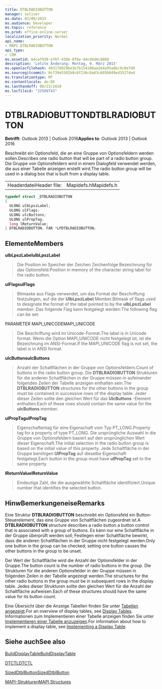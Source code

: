 ```yaml
---
title: DTBLRADIOBUTTON
manager: soliver
ms.date: 03/09/2015
ms.audience: Developer
ms.topic: reference
ms.prod: office-online-server
localization_priority: Normal
api_name:
- MAPI.DTBLRADIOBUTTON
api_type:
- COM
ms.assetid: 64cef938-ef6f-43bb-8f6e-d4cd4d6c9888
description: 'Letzte Änderung: Montag, 9. März 2015'
ms.openlocfilehash: 493176029be3e7b154188aa164a95a8bc9c0e7d9
ms.sourcegitcommit: 0cf39e5382b8c6f236c8a63c6036849ed3527ded
ms.translationtype: MT
ms.contentlocale: de-DE
ms.lasthandoff: 08/23/2018
ms.locfileid: "22569743"
---
```

# <a name="dtblradiobutton"></a><span data-ttu-id="3a996-103">DTBLRADIOBUTTON</span><span class="sxs-lookup"><span data-stu-id="3a996-103">DTBLRADIOBUTTON</span></span>

  
  
<span data-ttu-id="3a996-104">**Betrifft**: Outlook 2013 | Outlook 2016</span><span class="sxs-lookup"><span data-stu-id="3a996-104">**Applies to**: Outlook 2013 | Outlook 2016</span></span> 
  
<span data-ttu-id="3a996-105">Beschreibt ein Optionsfeld, die an eine Gruppe von Optionsfeldern werden sollen.</span><span class="sxs-lookup"><span data-stu-id="3a996-105">Describes one radio button that will be part of a radio button group.</span></span> <span data-ttu-id="3a996-106">Die Gruppe von Optionsfeldern wird in einem Dialogfeld verwendet werden, die aus einer Tabelle anzeigen erstellt wird.</span><span class="sxs-lookup"><span data-stu-id="3a996-106">The radio button group will be used in a dialog box that is built from a display table.</span></span>
  
|||
|:-----|:-----|
|<span data-ttu-id="3a996-107">Headerdatei</span><span class="sxs-lookup"><span data-stu-id="3a996-107">Header file:</span></span>  <br/> |<span data-ttu-id="3a996-108">Mapidefs.h</span><span class="sxs-lookup"><span data-stu-id="3a996-108">Mapidefs.h</span></span>  <br/> |
   
```cpp
typedef struct _DTBLRADIOBUTTON
{
  ULONG ulbLpszLabel;
  ULONG ulFlags;
  ULONG ulcButtons;
  ULONG ulPropTag;
  long lReturnValue;
} DTBLRADIOBUTTON, FAR *LPDTBLRADIOBUTTON;

```

## <a name="members"></a><span data-ttu-id="3a996-109">Elemente</span><span class="sxs-lookup"><span data-stu-id="3a996-109">Members</span></span>

 <span data-ttu-id="3a996-110">**ulbLpszLabel**</span><span class="sxs-lookup"><span data-stu-id="3a996-110">**ulbLpszLabel**</span></span>
  
> <span data-ttu-id="3a996-111">Die Position im Speicher der Zeichen Zeichenfolge Bezeichnung für das Optionsfeld.</span><span class="sxs-lookup"><span data-stu-id="3a996-111">Position in memory of the character string label for the radio button.</span></span>
    
 <span data-ttu-id="3a996-112">**ulFlags**</span><span class="sxs-lookup"><span data-stu-id="3a996-112">**ulFlags**</span></span>
  
> <span data-ttu-id="3a996-113">Bitmaske aus Flags verwendet, um das Format der Beschriftung festzulegen, auf die der **UlbLpszLabel** Member.</span><span class="sxs-lookup"><span data-stu-id="3a996-113">Bitmask of flags used to designate the format of the label pointed to by the **ulbLpszLabel** member.</span></span> <span data-ttu-id="3a996-114">Das folgende Flag kann festgelegt werden:</span><span class="sxs-lookup"><span data-stu-id="3a996-114">The following flag can be set:</span></span> 
    
<span data-ttu-id="3a996-115">PARAMETER MAPI_UNICODE</span><span class="sxs-lookup"><span data-stu-id="3a996-115">MAPI_UNICODE</span></span> 
  
> <span data-ttu-id="3a996-116">Die Beschriftung wird im Unicode-Format.</span><span class="sxs-lookup"><span data-stu-id="3a996-116">The label is in Unicode format.</span></span> <span data-ttu-id="3a996-117">Wenn die Option MAPI_UNICODE nicht festgelegt ist, ist die Bezeichnung im ANSI-Format.</span><span class="sxs-lookup"><span data-stu-id="3a996-117">If the MAPI_UNICODE flag is not set, the label is in ANSI format.</span></span>
    
 <span data-ttu-id="3a996-118">**ulcButtons**</span><span class="sxs-lookup"><span data-stu-id="3a996-118">**ulcButtons**</span></span>
  
> <span data-ttu-id="3a996-119">Anzahl der Schaltflächen in der Gruppe von Optionsfeldern.</span><span class="sxs-lookup"><span data-stu-id="3a996-119">Count of buttons in the radio button group.</span></span> <span data-ttu-id="3a996-120">Die **DTBLRADIOBUTTON** Strukturen für die anderen Schaltflächen in der Gruppe müssen in aufeinander folgenden Zeilen der Tabelle anzeigen enthalten sein.</span><span class="sxs-lookup"><span data-stu-id="3a996-120">The **DTBLRADIOBUTTON** structures for the other buttons in the group must be contained in successive rows of the display table.</span></span> <span data-ttu-id="3a996-121">Jeder dieser Zeilen sollte den gleichen Wert für das **UlcButtons** -Element enthalten.</span><span class="sxs-lookup"><span data-stu-id="3a996-121">Each of these rows should contain the same value for the **ulcButtons** member.</span></span> 
    
 <span data-ttu-id="3a996-122">**ulPropTag**</span><span class="sxs-lookup"><span data-stu-id="3a996-122">**ulPropTag**</span></span>
  
> <span data-ttu-id="3a996-123">Eigenschaftentag für eine Eigenschaft vom Typ PT_LONG.</span><span class="sxs-lookup"><span data-stu-id="3a996-123">Property tag for a property of type PT_LONG.</span></span> <span data-ttu-id="3a996-124">Die ursprüngliche Auswahl in die Gruppe von Optionsfeldern basiert auf den ursprünglichen Wert dieser Eigenschaft.</span><span class="sxs-lookup"><span data-stu-id="3a996-124">The initial selection in the radio button group is based on the initial value of this property.</span></span> <span data-ttu-id="3a996-125">Jede Schaltfläche in der Gruppe benötigen **UlPropTag** auf dieselbe Eigenschaft festgelegt.</span><span class="sxs-lookup"><span data-stu-id="3a996-125">Each button in the group must have **ulPropTag** set to the same property.</span></span> 
    
 <span data-ttu-id="3a996-126">**lReturnValue**</span><span class="sxs-lookup"><span data-stu-id="3a996-126">**lReturnValue**</span></span>
  
> <span data-ttu-id="3a996-127">Eindeutige Zahl, die die ausgewählte Schaltfläche identifiziert.</span><span class="sxs-lookup"><span data-stu-id="3a996-127">Unique number that identifies the selected button.</span></span>
    
## <a name="remarks"></a><span data-ttu-id="3a996-128">HinwBemerkungeneise</span><span class="sxs-lookup"><span data-stu-id="3a996-128">Remarks</span></span>

<span data-ttu-id="3a996-129">Eine Struktur **DTBLRADIOBUTTON** beschreibt ein Optionsfeld ein Button-Steuerelement, das eine Gruppe von Schaltflächen zugeordnet ist.</span><span class="sxs-lookup"><span data-stu-id="3a996-129">A **DTBLRADIOBUTTON** structure describes a radio button a button control that is associated with a group of buttons.</span></span> <span data-ttu-id="3a996-130">Es kann nur eine Schaltfläche in der Gruppe überprüft werden soll; Festlegen einer Schaltfläche bewirkt, dass die anderen Schaltflächen in der Gruppe nicht festgelegt werden.</span><span class="sxs-lookup"><span data-stu-id="3a996-130">Only one button in the group can be checked; setting one button causes the other buttons in the group to be unset.</span></span> 
  
<span data-ttu-id="3a996-131">Der Wert der Schaltfläche wird die Anzahl der Optionsfelder in der Gruppe.</span><span class="sxs-lookup"><span data-stu-id="3a996-131">The button count is the number of radio buttons in the group.</span></span> <span data-ttu-id="3a996-132">Die Strukturen für die anderen Optionsfelder in der Gruppe müssen in folgenden Zeilen in der Tabelle angezeigt werden.</span><span class="sxs-lookup"><span data-stu-id="3a996-132">The structures for the other radio buttons in the group must be in subsequent rows in the display table.</span></span> <span data-ttu-id="3a996-133">Jedes dieser Strukturen sollte den gleichen Wert für die Anzahl der Schaltfläche aufweisen.</span><span class="sxs-lookup"><span data-stu-id="3a996-133">Each of these structures should have the same value for its button count.</span></span>
  
<span data-ttu-id="3a996-134">Eine Übersicht über die Anzeige Tabellen finden Sie unter [Tabellen angezeigt](display-tables.md).</span><span class="sxs-lookup"><span data-stu-id="3a996-134">For an overview of display tables, see [Display Tables](display-tables.md).</span></span> <span data-ttu-id="3a996-135">Informationen zum Implementieren einer Tabelle anzeigen finden Sie unter [Implementieren einer Tabelle anzuzeigen](display-table-implementation.md).</span><span class="sxs-lookup"><span data-stu-id="3a996-135">For information about how to implement a display table, see [Implementing a Display Table](display-table-implementation.md).</span></span>
  
## <a name="see-also"></a><span data-ttu-id="3a996-136">Siehe auch</span><span class="sxs-lookup"><span data-stu-id="3a996-136">See also</span></span>



[<span data-ttu-id="3a996-137">BuildDisplayTable</span><span class="sxs-lookup"><span data-stu-id="3a996-137">BuildDisplayTable</span></span>](builddisplaytable.md)
  
[<span data-ttu-id="3a996-138">DTCTL</span><span class="sxs-lookup"><span data-stu-id="3a996-138">DTCTL</span></span>](dtctl.md)
  
[<span data-ttu-id="3a996-139">SizedDtblButton</span><span class="sxs-lookup"><span data-stu-id="3a996-139">SizedDtblButton</span></span>](sizeddtblbutton.md)


[<span data-ttu-id="3a996-140">MAPI-Strukturen</span><span class="sxs-lookup"><span data-stu-id="3a996-140">MAPI Structures</span></span>](mapi-structures.md)

